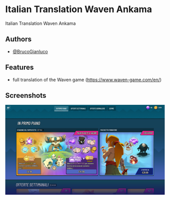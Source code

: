 
# Italian Translation Waven Ankama

Italian Translation Waven Ankama


## Authors

- [@BrucoGianluco](https://www.github.com/BrucoGianluco)


## Features

- full translation of the Waven game (https://www.waven-game.com/en/)


## Screenshots

![App Screenshot](SHOP.jpg)



